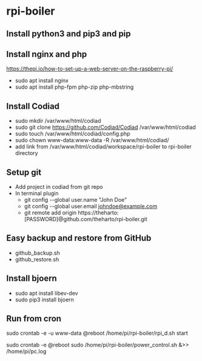 # rpi-boiler

## Install python3 and pip3 and pip

## Install nginx and php
https://thepi.io/how-to-set-up-a-web-server-on-the-raspberry-pi/  
- sudo apt install nginx  
- sudo apt install php-fpm php-zip php-mbstring  

## Install Codiad
- sudo mkdir /var/www/html/codiad
- sudo git clone https://github.com/Codiad/Codiad /var/www/html/codiad  
- sudo touch /var/www/html/codiad/config.php  
- sudo chown www-data:www-data -R /var/www/html/codiad/
- add link from /var/www/html/codiad/workspace/rpi-boiler to rpi-boiler directory

## Setup git  
- Add project in codiad from git repo  
- In terminal plugin  
  - git config --global user.name "John Doe"  
  - git config --global user.email johndoe@example.com  
  - git remote add origin https://theharto:[PASSWORD]@github.com/theharto/rpi-boiler.git  

## Easy backup and restore from GitHub  
- github_backup.sh  
- github_restore.sh  

## Install bjoern  
- sudo apt install libev-dev  
- sudo pip3 install bjoern  

## Run from cron
sudo crontab -e -u www-data
@reboot /home/pi/rpi-boiler/rpi_d.sh start

sudo crontab -e
@reboot sudo /home/pi/rpi-boiler/power_control.sh &>> /home/pi/pc.log

